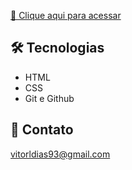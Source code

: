 [🔗 Clique aqui para acessar](https://vitorldias.github.io/Projeto-mapadev/)

 ## 🛠️ Tecnologias
 - HTML
 - CSS
 - Git e Github

 ## 💙 Contato

 vitorldias93@gmail.com
